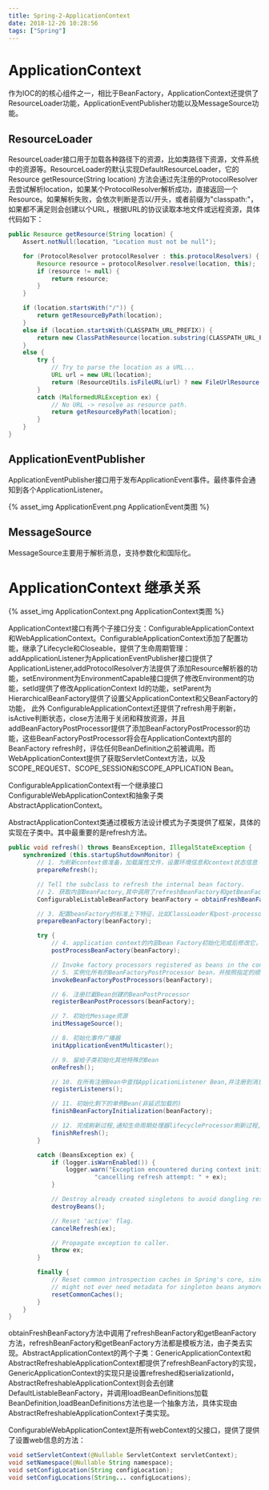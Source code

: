 ```yaml
---
title: Spring-2-ApplicationContext
date: 2018-12-26 10:28:56
tags: ["Spring"]
---
```


# ApplicationContext

作为IOC的的核心组件之一，相比于BeanFactory，ApplicationContext还提供了ResourceLoader功能，ApplicationEventPublisher功能以及MessageSource功能。



## ResourceLoader

ResourceLoader接口用于加载各种路径下的资源，比如类路径下资源，文件系统中的资源等。ResourceLoader的默认实现DefaultResourceLoader，它的Resource getResource(String location) 方法会通过先注册的ProtocolResolver去尝试解析location，如果某个ProtocolResolver解析成功，直接返回一个Resource。如果解析失败，会依次判断是否以/开头，或者前缀为"classpath:"，如果都不满足则会创建以个URL，根据URL的协议读取本地文件或远程资源，具体代码如下：
```Java
public Resource getResource(String location) {
	Assert.notNull(location, "Location must not be null");

	for (ProtocolResolver protocolResolver : this.protocolResolvers) {
		Resource resource = protocolResolver.resolve(location, this);
		if (resource != null) {
			return resource;
		}
	}

	if (location.startsWith("/")) {
		return getResourceByPath(location);
	}
	else if (location.startsWith(CLASSPATH_URL_PREFIX)) {
		return new ClassPathResource(location.substring(CLASSPATH_URL_PREFIX.length()), getClassLoader());
	}
	else {
		try {
			// Try to parse the location as a URL...
			URL url = new URL(location);
			return (ResourceUtils.isFileURL(url) ? new FileUrlResource(url) : new UrlResource(url));
		}
		catch (MalformedURLException ex) {
			// No URL -> resolve as resource path.
			return getResourceByPath(location);
		}
	}
}
```


## ApplicationEventPublisher

ApplicationEventPublisher接口用于发布ApplicationEvent事件。最终事件会通知到各个ApplicationListener。

{% asset_img ApplicationEvent.png ApplicationEvent类图 %}


## MessageSource

MessageSource主要用于解析消息，支持参数化和国际化。


# ApplicationContext 继承关系

{% asset_img ApplicationContext.png ApplicationContext类图 %}

ApplicationContext接口有两个子接口分支：ConfigurableApplicationContext和WebApplicationContext。ConfigurableApplicationContext添加了配置功能，继承了Lifecycle和Closeable，提供了生命周期管理：addApplicationListener为ApplicationEventPublisher接口提供了ApplicationListener,addProtocolResolver方法提供了添加Resource解析器的功能，setEnvironment为EnvironmentCapable接口提供了修改Environment的功能，setId提供了修改ApplicationContext Id的功能，setParent为HierarchicalBeanFactory提供了设置父ApplicationContext和父BeanFactory的功能， 此外 ConfigurableApplicationContext还提供了refresh用于刷新，isActive判断状态，close方法用于关闭和释放资源，并且addBeanFactoryPostProcessor提供了添加BeanFactoryPostProcessor的功能，这些BeanFactoryPostProcessor将会在ApplicationContext内部的BeanFactory refresh时，评估任何BeanDefinition之前被调用。而WebApplicationContext提供了获取ServletContext方法，以及SCOPE_REQUEST、SCOPE_SESSION和SCOPE_APPLICATION Bean。


ConfigurableApplicationContext有一个继承接口ConfigurableWebApplicationContext和抽象子类AbstractApplicationContext。



AbstractApplicationContext类通过模板方法设计模式为子类提供了框架，具体的实现在子类中。其中最重要的是refresh方法。

```Java
public void refresh() throws BeansException, IllegalStateException {
	synchronized (this.startupShutdownMonitor) {
		// 1. 为刷新context做准备，加载属性文件，设置环境信息和context状态信息
		prepareRefresh();

		// Tell the subclass to refresh the internal bean factory.
		// 2. 获取内部BeanFactory,其中调用了refreshBeanFactory和getBeanFactory，由子类实现
		ConfigurableListableBeanFactory beanFactory = obtainFreshBeanFactory();

		// 3. 配置beanFactory的标准上下特征，比如ClassLoader和post-processors.
		prepareBeanFactory(beanFactory);

		try {
			// 4. application context的内部bean Factory初始化完成后修改它，所有的bean definition都已经加载了，但还没有实例化，这个方法可以用来注册特殊的BeanPostProcessors
			postProcessBeanFactory(beanFactory);

			// Invoke factory processors registered as beans in the context.
			// 5. 实例化所有的BeanFactoryPostProcessor bean，并按照指定的顺序调用，在singleton 实例化之前调用
			invokeBeanFactoryPostProcessors(beanFactory);

			// 6. 注册拦截Bean创建的BeanPostProcessor
			registerBeanPostProcessors(beanFactory);

			// 7. 初始化Message资源
			initMessageSource();

			// 8. 初始化事件广播器
			initApplicationEventMulticaster();

			// 9. 留给子类初始化其他特殊的Bean
			onRefresh();

			// 10. 在所有注册Bean中查找ApplicationListener Bean,并注册到消息广播器中
			registerListeners();

			// 11. 初始化剩下的单例Bean(非延迟加载的)
			finishBeanFactoryInitialization(beanFactory);

			// 12. 完成刷新过程,通知生命周期处理器lifecycleProcessor刷新过程,同时发出ContextRefreshEvent
			finishRefresh();
		}

		catch (BeansException ex) {
			if (logger.isWarnEnabled()) {
				logger.warn("Exception encountered during context initialization - " +
						"cancelling refresh attempt: " + ex);
			}

			// Destroy already created singletons to avoid dangling resources.
			destroyBeans();

			// Reset 'active' flag.
			cancelRefresh(ex);

			// Propagate exception to caller.
			throw ex;
		}

		finally {
			// Reset common introspection caches in Spring's core, since we
			// might not ever need metadata for singleton beans anymore...
			resetCommonCaches();
		}
	}
}
```


obtainFreshBeanFactory方法中调用了refreshBeanFactory和getBeanFactory方法，refreshBeanFactory和getBeanFactory方法都是模板方法，由子类去实现。AbstractApplicationContext的两个子类：GenericApplicationContext和AbstractRefreshableApplicationContext都提供了refreshBeanFactory的实现，GenericApplicationContext的实现只是设置refreshed和serializationId，AbstractRefreshableApplicationContext则会去创建DefaultListableBeanFactory，并调用loadBeanDefinitions加载BeanDefinition,loadBeanDefinitions方法也是一个抽象方法，具体实现由AbstractRefreshableApplicationContext子类实现。


ConfigurableWebApplicationContext是所有webContext的父接口，提供了提供了设置web信息的方法：

```Java
void setServletContext(@Nullable ServletContext servletContext);
void setNamespace(@Nullable String namespace);
void setConfigLocation(String configLocation);
void setConfigLocations(String... configLocations);

```




